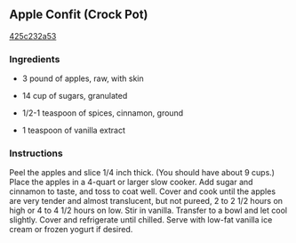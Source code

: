 ## Apple Confit (Crock Pot)

[425c232a53](http://www.food.com/recipe/apple-confit-crock-pot-460043)

### Ingredients

 - 3 pound of apples, raw, with skin

 - 14 cup of sugars, granulated

 - 1/2-1 teaspoon of spices, cinnamon, ground

 - 1 teaspoon of vanilla extract

### Instructions

Peel the apples and slice 1/4 inch thick. (You should have about 9 cups.) Place the apples in a 4-quart or larger slow cooker. Add sugar and cinnamon to taste, and toss to coat well. Cover and cook until the apples are very tender and almost translucent, but not pureed, 2 to 2 1/2 hours on high or 4 to 4 1/2 hours on low. Stir in vanilla. Transfer to a bowl and let cool slightly. Cover and refrigerate until chilled. Serve with low-fat vanilla ice cream or frozen yogurt if desired.